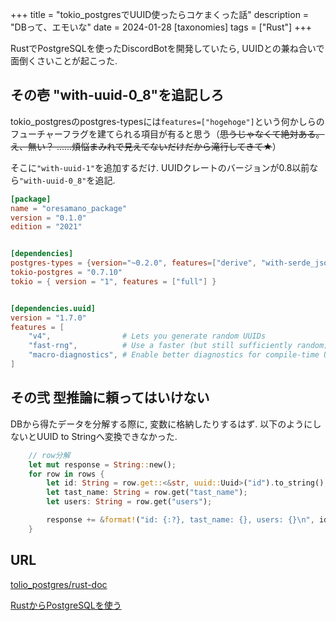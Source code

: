 +++
title = "tokio_postgresでUUID使ったらコケまくった話"
description = "DBって、エモいな"
date = 2024-01-28
[taxonomies]
tags = ["Rust"]
+++


RustでPostgreSQLを使ったDiscordBotを開発していたら, UUIDとの兼ね合いで面倒くさいことが起こった.

## その壱 "with-uuid-0_8"を追記しろ

tokio_postgresのpostgres-typesには`features=["hogehoge"]`という何かしらのフューチャーフラグを建てられる項目が有ると思う（~~思うじゃなくて絶対ある。え、無い？ ......煩悩まみれで見えてないだけだから滝行してきて★~~）

そこに`"with-uuid-1"`を追加するだけ. UUIDクレートのバージョンが0.8以前なら`"with-uuid-0_8"`を追記.

```toml
[package]
name = "oresamano_package"
version = "0.1.0"
edition = "2021"


[dependencies]
postgres-types = {version="~0.2.0", features=["derive", "with-serde_json-1", "with-uuid-1"]}
tokio-postgres = "0.7.10"
tokio = { version = "1", features = ["full"] }


[dependencies.uuid]
version = "1.7.0"
features = [
    "v4",                # Lets you generate random UUIDs
    "fast-rng",          # Use a faster (but still sufficiently random) RNG
    "macro-diagnostics", # Enable better diagnostics for compile-time UUIDs
]

```

## その弐 型推論に頼ってはいけない

DBから得たデータを分解する際に, 変数に格納したりするはず. 以下のようにしないとUUID to Stringへ変換できなかった.

```rust
    // row分解
    let mut response = String::new();
    for row in rows {
        let id: String = row.get::<&str, uuid::Uuid>("id").to_string(); // これ。もっといいやり方あれば教えてもらえるとアライグマタスカル
        let tast_name: String = row.get("tast_name");
        let users: String = row.get("users");

        response += &format!("id: {:?}, tast_name: {}, users: {}\n", id, tast_name, users);
    }

```


## URL
[tolio_postgres/rust-doc]("https://docs.rs/postgres-types/0.1.3/postgres_types/trait.ToSql.html")

[RustからPostgreSQLを使う ]("https://unicorn.limited/jp/rd/rust/20200726-postgres.html")
